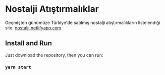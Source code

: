 # Nostalji Atıştırmalıklar

Geçmişten günümüze Türkiye'de satılmış nostalji atıştırmalıkların listelendiği site. [nostalji.netlifyapp.com](https://nostalji.netlifyapp.com)

## Install and Run

Just download the repository, then you can run:

### `yarn start`